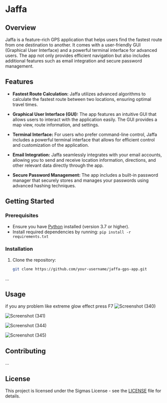 # Jaffa

## Overview

Jaffa is a feature-rich GPS application that helps users find the fastest route from one destination to another. It comes with a user-friendly GUI (Graphical User Interface) and a powerful terminal interface for advanced users. The app not only provides efficient navigation but also includes additional features such as email integration and secure password management.

## Features

- **Fastest Route Calculation:** Jaffa utilizes advanced algorithms to calculate the fastest route between two locations, ensuring optimal travel times.

- **Graphical User Interface (GUI):** The app features an intuitive GUI that allows users to interact with the application easily. The GUI provides a map view, route information, and settings.

- **Terminal Interface:** For users who prefer command-line control, Jaffa includes a powerful terminal interface that allows for efficient control and customization of the application.

- **Email Integration:** Jaffa seamlessly integrates with your email accounts, allowing you to send and receive location information, directions, and other relevant data directly through the app.

- **Secure Password Management:** The app includes a built-in password manager that securely stores and manages your passwords using advanced hashing techniques.

## Getting Started

### Prerequisites

- Ensure you have [Python](https://www.python.org/) installed (version 3.7 or higher).
- Install required dependencies by running: `pip install -r requirements.txt`

### Installation

1. Clone the repository:

   ```bash
   git clone https://github.com/your-username/jaffa-gps-app.git

...

## Usage
if you any problem like extreme glow effect press F7
![Screenshot (340)](https://github.com/AnasMady22/jaffa/assets/110070707/90f3feb8-cbdf-48c7-968e-f1c8ed03e3da)

![Screenshot (341)](https://github.com/AnasMady22/jaffa/assets/110070707/3e6c2b56-51bb-4ddb-85c9-5b59a20f3fd8)

![Screenshot (344)](https://github.com/AnasMady22/jaffa/assets/110070707/0c0377c8-1b32-4bb5-87ec-bed030910200)

![Screenshot (345)](https://github.com/AnasMady22/jaffa/assets/110070707/1f9ad734-83f0-40c2-a5de-6927965fada6)

## Contributing

...

## License

This project is licensed under the Sigmas License - see the [LICENSE](LICENSE) file for details.
